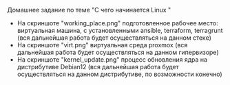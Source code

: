 Домашнее задание по теме "С чего начинается Linux "
- На скриншоте "working_place.png" подготовленное рабочее место: виртуальная машина, с установленными ansible, terraform, terragrunt (вся дальнейшая работа будет осуществляться на данном стеке)
- На скриншоте "virt.png" виртуальная среда proxmox (вся дальнейшая работа будет осуществляться на данном гипервизоре)
- На скриншоте "kernel_update.png" процесс обновления ядра на дистрибутиве Debian12 (вся дальнейшая работа будет осуществляться на данном дистрибутиве, по возможности конечно)